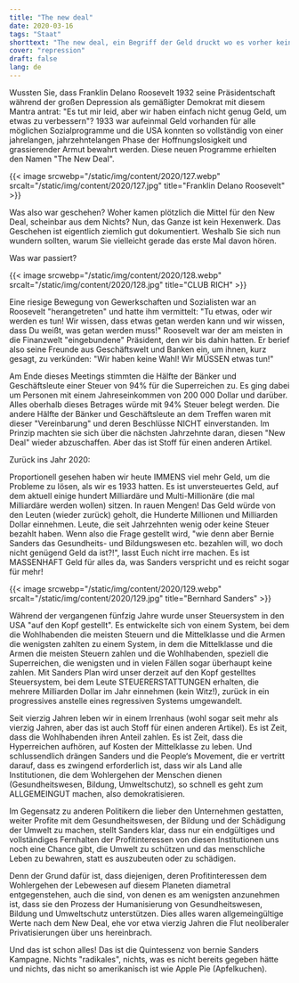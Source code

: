 ```yaml
---
title: "The new deal"
date: 2020-03-16
tags: "Staat"
shorttext: "The new deal, ein Begriff der Geld druckt wo es vorher keine Wege gab. Er prägte die Präsidentschaft Roosevelt."
cover: "repression"
draft: false
lang: de
---
```


Wussten Sie, dass Franklin Delano Roosevelt 1932 seine Präsidentschaft während der großen Depression als gemäßigter Demokrat mit diesem Mantra antrat: "Es tut mir leid, aber wir haben einfach nicht genug Geld, um etwas zu verbessern"? 1933 war aufeinmal Geld vorhanden für alle möglichen Sozialprogramme und die USA konnten so vollständig von einer jahrelangen, jahrzehntelangen Phase der Hoffnungslosigkeit und grassierender Armut bewahrt werden. Diese neuen Programme erhielten den Namen "The New Deal".

{{< image srcwebp="/static/img/content/2020/127.webp" srcalt="/static/img/content/2020/127.jpg" title="Franklin Delano Roosevelt" >}}

Was also war geschehen? Woher kamen plötzlich die Mittel für den New Deal, scheinbar aus dem Nichts? Nun, das Ganze ist kein Hexenwerk. Das Geschehen ist eigentlich ziemlich gut dokumentiert. Weshalb Sie sich nun wundern sollten, warum Sie vielleicht gerade das erste Mal davon hören.

Was war passiert?

{{< image srcwebp="/static/img/content/2020/128.webp" srcalt="/static/img/content/2020/128.jpg" title="CLUB RICH" >}}

Eine riesige Bewegung von Gewerkschaften und Sozialisten war an Roosevelt "herangetreten" und hatte ihm vermittelt: "Tu etwas, oder wir werden es tun! Wir wissen, dass etwas getan werden kann und wir wissen, dass Du weißt, was getan werden muss!" Roosevelt war der am meisten in die Finanzwelt "eingebundene" Präsident, den wir bis dahin hatten. Er berief also seine Freunde aus Geschäftswelt und Banken ein, um ihnen, kurz gesagt, zu verkünden: "Wir haben keine Wahl! Wir MÜSSEN etwas tun!"

Am Ende dieses Meetings stimmten die Hälfte der Bänker und Geschäftsleute einer Steuer von 94% für die Superreichen zu. Es ging dabei um Personen mit einem Jahreseinkommen von 200 000 Dollar und darüber. Alles oberhalb dieses Betrages würde mit 94% Steuer belegt werden. Die andere Hälfte der Bänker und Geschäftsleute an dem Treffen waren mit dieser "Vereinbarung" und deren Beschlüsse NICHT einverstanden. Im Prinzip machten sie sich über die nächsten Jahrzehnte daran, diesen "New Deal" wieder abzuschaffen. Aber das ist Stoff für einen anderen Artikel.

Zurück ins Jahr 2020:

Proportionell gesehen haben wir heute IMMENS viel mehr Geld, um die Probleme zu lösen, als wir es 1933 hatten. Es ist unversteuertes Geld, auf dem aktuell einige hundert Milliardäre und Multi-Millionäre (die mal Milliardäre werden wollen) sitzen. In rauen Mengen! Das Geld würde von den Leuten (wieder zurück) geholt, die Hunderte Millionen und Milliarden Dollar einnehmen. Leute, die seit Jahrzehnten wenig oder keine Steuer bezahlt haben. Wenn also die Frage gestellt wird, "wie denn aber Bernie Sanders das Gesundheits- und Bildungswesen etc. bezahlen will, wo doch nicht genügend Geld da ist?!", lasst Euch nicht irre machen. Es ist MASSENHAFT Geld für alles da, was Sanders verspricht und es reicht sogar für mehr!

{{< image srcwebp="/static/img/content/2020/129.webp" srcalt="/static/img/content/2020/129.jpg" title="Bernhard Sanders" >}}

Während der vergangenen fünfzig Jahre wurde unser Steuersystem in den USA "auf den Kopf gestellt". Es entwickelte sich von einem System, bei dem die Wohlhabenden die meisten Steuern und die Mittelklasse und die Armen die wenigsten zahlten zu einem System, in dem die Mittelklasse und die Armen die meisten Steuern zahlen und die Wohlhabenden, speziell die Superreichen, die wenigsten und in vielen Fällen sogar überhaupt keine zahlen. Mit Sanders Plan wird unser derzeit auf den Kopf gestelltes Steuersystem, bei dem Leute STEUERERSTATTUNGEN erhalten, die mehrere Milliarden Dollar im Jahr einnehmen (kein Witz!), zurück in ein progressives anstelle eines regressiven Systems umgewandelt.

Seit vierzig Jahren leben wir in einem Irrenhaus (wohl sogar seit mehr als vierzig Jahren, aber das ist auch Stoff für einen anderen Artikel). Es ist Zeit, dass die Wohlhabenden ihren Anteil zahlen. Es ist Zeit, dass die Hyperreichen aufhören, auf Kosten der Mittelklasse zu leben. Und schlussendlich drängen Sanders und die People‘s Movement, die er vertritt darauf, dass es zwingend erforderlich ist, dass wir als Land alle Institutionen, die dem Wohlergehen der Menschen dienen (Gesundheitswesen, Bildung, Umweltschutz), so schnell es geht zum ALLGEMEINGUT machen, also demokratisieren.

Im Gegensatz zu anderen Politikern die lieber den Unternehmen gestatten, weiter Profite mit dem Gesundheitswesen, der Bildung und der Schädigung der Umwelt zu machen, stellt Sanders klar, dass nur ein endgültiges und vollständiges Fernhalten der Profitinteressen von diesen Institutionen uns noch eine Chance gibt, die Umwelt zu schützen und das menschliche Leben zu bewahren, statt es auszubeuten oder zu schädigen.

Denn der Grund dafür ist, dass diejenigen, deren Profitinteressen dem Wohlergehen der Lebewesen auf diesem Planeten diametral entgegenstehen, auch die sind, von denen es am wenigsten anzunehmen ist, dass sie den Prozess der Humanisierung von Gesundheitswesen, Bildung und Umweltschutz unterstützen. Dies alles waren allgemeingültige Werte nach dem New Deal, ehe vor etwa vierzig Jahren die Flut neoliberaler Privatisierungen über uns hereinbrach.

Und das ist schon alles! Das ist die Quintessenz von bernie Sanders Kampagne. Nichts "radikales", nichts, was es nicht bereits gegeben hätte und nichts, das nicht so amerikanisch ist wie Apple Pie (Apfelkuchen).
